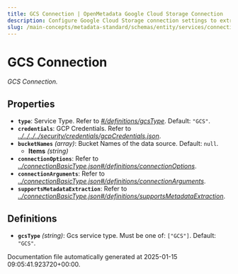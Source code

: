 ```yaml
---
title: GCS Connection | OpenMetadata Google Cloud Storage Connection
description: Configure Google Cloud Storage connection settings to extract metadata and manage cloud-hosted datasets.
slug: /main-concepts/metadata-standard/schemas/entity/services/connections/storage/gcsconnection
---
```


# GCS Connection

*GCS Connection.*

## Properties

- **`type`**: Service Type. Refer to *[#/definitions/gcsType](#definitions/gcsType)*. Default: `"GCS"`.
- **`credentials`**: GCP Credentials. Refer to *[../../../../security/credentials/gcpCredentials.json](#/../../../security/credentials/gcpCredentials.json)*.
- **`bucketNames`** *(array)*: Bucket Names of the data source. Default: `null`.
  - **Items** *(string)*
- **`connectionOptions`**: Refer to *[../connectionBasicType.json#/definitions/connectionOptions](#/connectionBasicType.json#/definitions/connectionOptions)*.
- **`connectionArguments`**: Refer to *[../connectionBasicType.json#/definitions/connectionArguments](#/connectionBasicType.json#/definitions/connectionArguments)*.
- **`supportsMetadataExtraction`**: Refer to *[../connectionBasicType.json#/definitions/supportsMetadataExtraction](#/connectionBasicType.json#/definitions/supportsMetadataExtraction)*.
## Definitions

- **`gcsType`** *(string)*: Gcs service type. Must be one of: `["GCS"]`. Default: `"GCS"`.


Documentation file automatically generated at 2025-01-15 09:05:41.923720+00:00.
